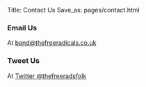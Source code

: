 Title: Contact Us
Save_as: pages/contact.html

### Email Us

At <a href=mailto:band@thefreeradicals.co.uk>band@thefreeradicals.co.uk</a>

### Tweet Us

At <a href="https://twitter.com/thefreeradsfolk">Twitter &#64;thefreeradsfolk</a>
